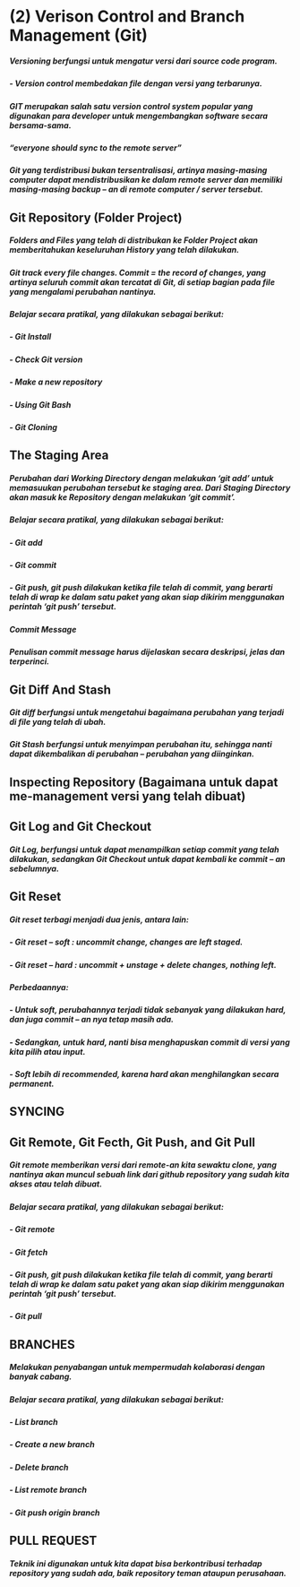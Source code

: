 # (2) Verison Control and Branch Management (Git)

##### Versioning berfungsi untuk mengatur versi dari source code program.

##### - Version control membedakan file dengan versi yang terbarunya.

##### GIT merupakan salah satu version control system popular yang digunakan para developer untuk mengembangkan software secara bersama-sama.

##### “everyone should sync to the remote server”

##### Git yang terdistribusi bukan tersentralisasi, artinya masing-masing computer dapat mendistribusikan ke dalam remote server dan memiliki masing-masing backup – an di remote computer / server tersebut.

## Git Repository (Folder Project)

##### Folders and Files yang telah di distribukan ke Folder Project akan memberitahukan keseluruhan History yang telah dilakukan.

##### Git track every file changes. Commit = the record of changes, yang artinya seluruh commit akan tercatat di Git, di setiap bagian pada file yang mengalami perubahan nantinya.

##### Belajar secara pratikal, yang dilakukan sebagai berikut:

##### - Git Install

##### - Check Git version

##### - Make a new repository

##### - Using Git Bash

##### - Git Cloning

## The Staging Area

##### Perubahan dari Working Directory dengan melakukan ‘git add’ untuk memasuukan perubahan tersebut ke staging area. Dari Staging Directory akan masuk ke Repository dengan melakukan ‘git commit’.

##### Belajar secara pratikal, yang dilakukan sebagai berikut:

##### - Git add

##### - Git commit

##### - Git push, git push dilakukan ketika file telah di commit, yang berarti telah di wrap ke dalam satu paket yang akan siap dikirim menggunakan perintah ‘git push’ tersebut.

##### Commit Message

##### Penulisan commit message harus dijelaskan secara deskripsi, jelas dan terperinci.

## Git Diff And Stash

##### Git diff berfungsi untuk mengetahui bagaimana perubahan yang terjadi di file yang telah di ubah.

##### Git Stash berfungsi untuk menyimpan perubahan itu, sehingga nanti dapat dikembalikan di perubahan – perubahan yang diinginkan.

## Inspecting Repository (Bagaimana untuk dapat me-management versi yang telah dibuat)

## Git Log and Git Checkout

##### Git Log, berfungsi untuk dapat menampilkan setiap commit yang telah dilakukan, sedangkan Git Checkout untuk dapat kembali ke commit – an sebelumnya.

## Git Reset

##### Git reset terbagi menjadi dua jenis, antara lain:

##### - Git reset – soft : uncommit change, changes are left staged.

##### - Git reset – hard : uncommit + unstage + delete changes, nothing left.

##### Perbedaannya:

##### - Untuk soft, perubahannya terjadi tidak sebanyak yang dilakukan hard, dan juga commit – an nya tetap masih ada.

##### - Sedangkan, untuk hard, nanti bisa menghapuskan commit di versi yang kita pilih atau input.

##### - Soft lebih di recommended, karena hard akan menghilangkan secara permanent.

## SYNCING

## Git Remote, Git Fecth, Git Push, and Git Pull

##### Git remote memberikan versi dari remote-an kita sewaktu clone, yang nantinya akan muncul sebuah link dari github repository yang sudah kita akses atau telah dibuat.

##### Belajar secara pratikal, yang dilakukan sebagai berikut:

##### - Git remote

##### - Git fetch

##### - Git push, git push dilakukan ketika file telah di commit, yang berarti telah di wrap ke dalam satu paket yang akan siap dikirim menggunakan perintah ‘git push’ tersebut.

##### - Git pull

## BRANCHES

##### Melakukan penyabangan untuk mempermudah kolaborasi dengan banyak cabang.

##### Belajar secara pratikal, yang dilakukan sebagai berikut:

##### - List branch

##### - Create a new branch

##### - Delete branch

##### - List remote branch

##### - Git push origin branch

## PULL REQUEST

##### Teknik ini digunakan untuk kita dapat bisa berkontribusi terhadap repository yang sudah ada, baik repository teman ataupun perusahaan.
